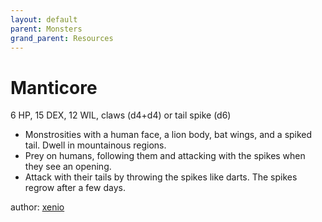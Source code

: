```yaml
---
layout: default
parent: Monsters
grand_parent: Resources
---
```

# Manticore
6 HP, 15 DEX, 12 WIL, claws (d4+d4) or tail spike (d6)
- Monstrosities with a human face, a lion body, bat wings, and a spiked tail. Dwell in mountainous regions.
- Prey on humans, following them and attacking with the spikes when they see an opening.
- Attack with their tails by throwing the spikes like darts. The spikes regrow after a few days.

author: [xenio](https://xenioinabottle.blogspot.com)
